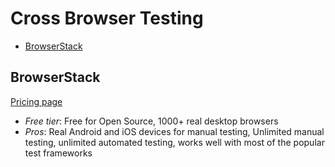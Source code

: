 # Cross Browser Testing

<!-- TOC depthFrom:2 -->

- [BrowserStack](https://www.browserstack.com)

<!-- /TOC -->

## BrowserStack

[Pricing page](https://www.browserstack.com/pricing/)

* *Free tier*: Free for Open Source, 1000+ real desktop browsers
* *Pros*: Real Android and iOS devices for manual testing, Unlimited manual testing, unlimited automated testing, works well with most of the popular test frameworks 
